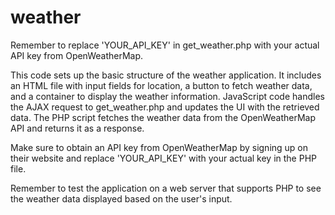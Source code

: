 # weather
Remember to replace 'YOUR_API_KEY' in get_weather.php with your actual API key from OpenWeatherMap.

This code sets up the basic structure of the weather application. It includes an HTML file with input fields for location, a button to fetch weather data, and a container to display the weather information. JavaScript code handles the AJAX request to get_weather.php and updates the UI with the retrieved data. The PHP script fetches the weather data from the OpenWeatherMap API and returns it as a response.

Make sure to obtain an API key from OpenWeatherMap by signing up on their website and replace 'YOUR_API_KEY' with your actual key in the PHP file.

Remember to test the application on a web server that supports PHP to see the weather data displayed based on the user's input.





